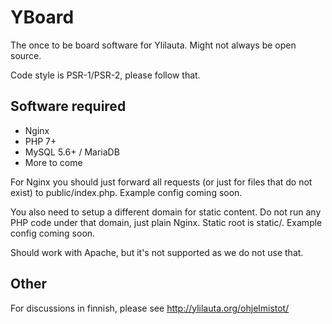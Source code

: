 # YBoard
The once to be board software for Ylilauta. Might not always be open source.

Code style is PSR-1/PSR-2, please follow that.

## Software required
* Nginx
* PHP 7+
* MySQL 5.6+ / MariaDB
* More to come

For Nginx you should just forward all requests (or just for files that do not exist) to public/index.php.
Example config coming soon.

You also need to setup a different domain for static content.
Do not run any PHP code under that domain, just plain Nginx.
Static root is static/. Example config coming soon.

Should work with Apache, but it's not supported as we do not use that.

## Other
For discussions in finnish, please see http://ylilauta.org/ohjelmistot/
